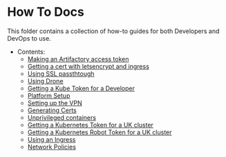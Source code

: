 # How To Docs
This folder contains a collection of how-to guides for both Developers and DevOps to use.

- Contents:
  - [Making an Artifactory access token](artifactory-token.md)
  - [Getting a cert with letsencrypt and ingress](certificates.md)
  - [Using SSL passthtough](ssl-passthrough.md)
  - [Using Drone](drone-how-to.md)
  - [Getting a Kube Token for a Developer](onboarding.md)
  - [Platform Setup](platform_setup.md)
  - [Setting up the VPN](vpn.md)
  - [Generating Certs](ca_tls.md)
  - [Unprivileged containers](no-root.md)
  - [Getting a Kubernetes Token for a UK cluster](kubernetes-user-token.md)
  - [Getting a Kubernetes Robot Token for a UK cluster](kubernetes-robot-token.md)
  - [Using an Ingress](ingress.md)
  - [Network Policies](network-policies.md)
